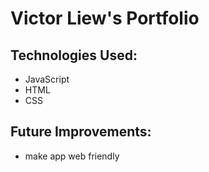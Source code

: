 # Victor Liew's Portfolio

## Technologies Used:
- JavaScript
- HTML
- CSS

## Future Improvements:
- make app web friendly
